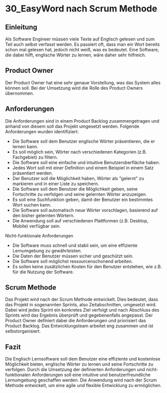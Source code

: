 # 30_EasyWord nach Scrum Methode
## Einleitung
Als Software Engineer müssen viele Texte auf Englisch gelesen und zum Teil auch selbst verfasst werden. Es passiert oft, dass man ein Wort bereits schon mal gelesen hat, jedoch nicht weiß, was es bedeutet. Eine Software, die dabei hilft, englische Wörter zu lernen, wäre daher sehr hilfreich.

## Product Owner
Der Product Owner hat eine sehr genaue Vorstellung, was das System alles können soll. Bei der Umsetzung wird die Rolle des Product Owners übernommen.

## Anforderungen
Die Anforderungen sind in einem Product Backlog zusammengetragen und anhand von diesem soll das Projekt umgesetzt werden. Folgende Anforderungen wurden identifiziert:

- Die Software soll dem Benutzer englische Wörter präsentieren, die er lernen kann.
- Es soll möglich sein, Wörter nach verschiedenen Kategorien (z.B. Fachgebiet) zu filtern.
- Die Software soll eine einfache und intuitive Benutzeroberfläche haben.
- Jedes Wort soll mit einer Definition und einem Beispiel in einem Satz präsentiert werden.
- Der Benutzer soll die Möglichkeit haben, Wörter als "gelernt" zu markieren und in einer Liste zu speichern.
- Die Software soll dem Benutzer die Möglichkeit geben, seine Fortschritte zu verfolgen und seine gelernten Wörter anzuzeigen.
- Es soll eine Suchfunktion geben, damit der Benutzer ein bestimmtes Wort suchen kann.
- Die Software soll automatisch neue Wörter vorschlagen, basierend auf den bisher gelernten Wörtern.
- Die Anwendung soll auf verschiedenen Plattformen (z.B. Desktop, Mobile) verfügbar sein.

Nicht-funktionale Anforderungen

- Die Software muss schnell und stabil sein, um eine effiziente Lernumgebung zu gewährleisten.
- Die Daten der Benutzer müssen sicher und geschützt sein.
- Die Software soll möglichst ressourcenschonend arbeiten.
- Es sollen keine zusätzlichen Kosten für den Benutzer entstehen, wie z.B. für die Nutzung der Software. 

## Scrum Methode
Das Projekt wird nach der Scrum Methode entwickelt. Dies bedeutet, dass das Projekt in sogenannten Sprints, also Zeitabschnitten, umgesetzt wird. Dabei wird jedes Sprint ein konkretes Ziel verfolgt und nach Abschluss des Sprints wird das Ergebnis überprüft und gegebenenfalls angepasst. Der Product Owner definiert dabei die Anforderungen und priorisiert das Product Backlog. Das Entwicklungsteam arbeitet eng zusammen und ist selbstorganisiert.

## Fazit
Die Englisch Lernsoftware soll dem Benutzer eine effiziente und kostenlose Möglichkeit bieten, englische Wörter zu lernen und seine Fortschritte zu verfolgen. Durch die Umsetzung der definierten Anforderungen und nicht-funktionalen Anforderungen soll eine intuitive und benutzerfreundliche Lernumgebung geschaffen werden. Die Anwendung wird nach der Scrum Methode entwickelt, um eine agile und flexible Entwicklung zu ermöglichen.
